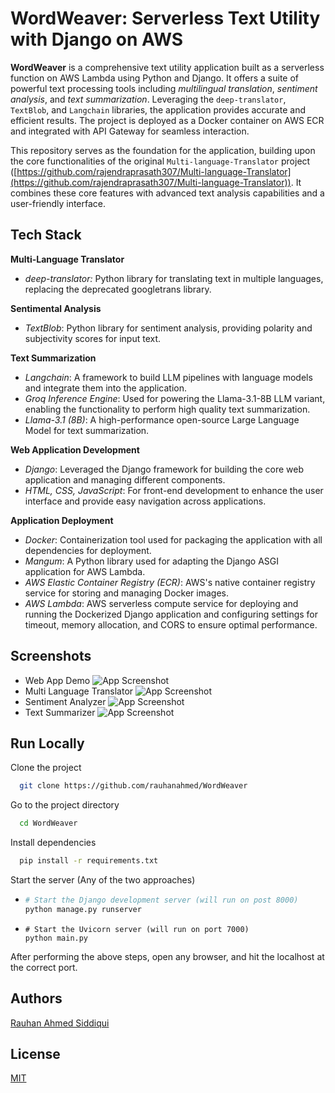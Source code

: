 # WordWeaver: Serverless Text Utility with Django on AWS


**WordWeaver** is a comprehensive text utility application built as a serverless function on AWS Lambda using Python and Django. It offers a suite of powerful text processing tools including *multilingual translation*, *sentiment analysis*, and *text summarization*. Leveraging the `deep-translator`, `TextBlob`, and `Langchain` libraries, the application provides accurate and efficient results. The project is deployed as a Docker container on AWS ECR and integrated with API Gateway for seamless interaction.

This repository serves as the foundation for the application, building upon the core functionalities of the original `Multi-language-Translator` project ([https://github.com/rajendraprasath307/Multi-language-Translator](https://github.com/rajendraprasath307/Multi-language-Translator)). It combines these core features with advanced text analysis capabilities and a user-friendly interface.


## Tech Stack

**Multi-Language Translator**
- *deep-translator:* Python library for translating text in multiple languages, replacing the deprecated googletrans library.
  
**Sentimental Analysis** 
- *TextBlob*: Python library for sentiment analysis, providing polarity and subjectivity scores for input text.

**Text Summarization** 
- *Langchain*: A framework to build LLM pipelines with language models and integrate them into the application.
- *Groq Inference Engine*: Used for powering the Llama-3.1-8B LLM variant, enabling the functionality to perform high quality text summarization.
- *Llama-3.1 (8B)*: A high-performance open-source Large Language Model for text summarization.

**Web Application Development**
- *Django*: Leveraged the Django framework for building the core web application and managing different components.
- *HTML, CSS, JavaScript*: For front-end development to enhance the user interface and provide easy navigation across applications.

**Application Deployment** 
- *Docker*: Containerization tool used for packaging the application with all dependencies for deployment.
- *Mangum*: A Python library used for adapting the Django ASGI application for AWS Lambda.
- *AWS Elastic Container Registry (ECR)*: AWS's native container registry service for storing and managing Docker images.
- *AWS Lambda*: AWS serverless compute service for deploying and running the Dockerized Django application and configuring settings for timeout, memory allocation, and CORS to ensure optimal performance.


## Screenshots
- Web App Demo
![App Screenshot](https://i.ibb.co/q9bHVBh/ezgif-1-d988809a22.gif)
- Multi Language Translator
![App Screenshot](https://i.ibb.co/zVK43CK/Screenshot-2024-07-31-150143.png)
- Sentiment Analyzer
![App Screenshot](https://i.ibb.co/4StPMys/Screenshot-2024-07-31-150201.png)
- Text Summarizer
![App Screenshot](https://i.ibb.co/vx7Vtfs/Screenshot-2024-07-31-150214.png)
## Run Locally

Clone the project

```bash
  git clone https://github.com/rauhanahmed/WordWeaver
```

Go to the project directory

```bash
  cd WordWeaver
```

Install dependencies

```bash
  pip install -r requirements.txt
```

Start the server (Any of the two approaches)

- ```bash
  # Start the Django development server (will run on post 8000)
  python manage.py runserver 
    ```

- ```
  # Start the Uvicorn server (will run on port 7000)
  python main.py
  ```

After performing the above steps, open any browser, and hit the localhost at the correct port.
## Authors

[Rauhan Ahmed Siddiqui](https://linkedin.com/in/rauhan-ahmed/)


## License

[MIT](https://choosealicense.com/licenses/mit/)

